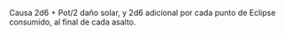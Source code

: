 Causa 2d6 + Pot/2 daño solar, y 2d6 adicional por cada punto de Eclipse consumido, al final de cada asalto.

